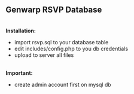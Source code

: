 <h2>Genwarp RSVP Database</h2><br/>
<b>Installation:</b>
<ul>
  <li>import rsvp.sql to your database table</li>
  <li>edit includes/config.php to you db credentials</li>
  <li>upload to server all files</li>
</ul>
<br/>
<b>Important:</b>
<ul>
  <li>create admin account first on mysql db</li>
</ul>
